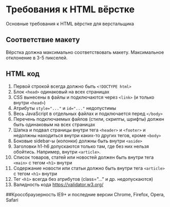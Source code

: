 # Требования к HTML вёрстке
Основные требования к HTML вёрстке для верстальщика

## Соответствие макету
Вёрстка должна максимально соответствовать макету. Максимальное отклонение в 3-5 пикселей. 

## HTML код
1. Первой строкой всегда должно быть `<!DOCTYPE html>`
2. Блок `<head>` одинаковый на всех страницах
3. CSS вынесены в файлы и подключаются через `<link>` (и только внутри `<head>`)
4. Атрибуты `style="..."` и `id="..."` недопустимы
5. Весь JavaScript в отдельных файлах и подключается перед `</body>`
6. Перечень подключаемых файлов (стили, скрипты, шрифты) должен быть одинаковым на всех страницах
7. Шапка и подвал страницы внутри тега `<header>` и `<footer>` и недолжны находиться внутри каких-то других тегов, кроме `<body>`
8. Боковые sidebar-ы (колонки) должны быть внутри `<aside>`
9. Заголовки h1-h6 допускаются только там, где без них нельзя обойтись. Например, внутри `<article>`.
9. Список товаров, статей или новостей должен быть внутри тега `<main>` с тегом `<h1>` внутри
10. Содержание новости или статьи должно быть внутри тега `<article>` с тегом `<h1>` внутри
11. Тег `<h1>` всегда без атрибутов (class="..." и др. недопускаются)
12. Валидность кода https://validator.w3.org/

##Кроссбраузерность
IE9+ и последние версии Chrome, Firefox, Opera, Safari

